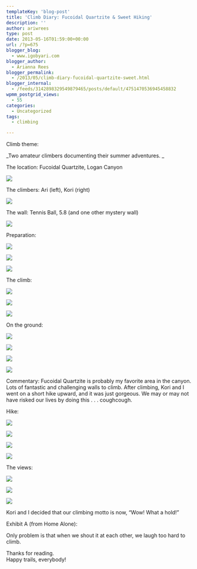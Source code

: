 ```yaml
---
templateKey: 'blog-post'
title: 'Climb Diary: Fucoidal Quartzite & Sweet Hiking'
description: ''
author: ariwrees
type: post
date: 2013-05-16T01:59:00+00:00
url: /?p=675
blogger_blog:
  - www.igobyari.com
blogger_author:
  - Arianna Rees
blogger_permalink:
  - /2013/05/climb-diary-fucoidal-quartzite-sweet.html
blogger_internal:
  - /feeds/3142898329549879465/posts/default/4751470536945458832
wpmm_postgrid_views:
  - 55
categories:
  - Uncategorized
tags:
  - climbing

---
```

Climb theme:

_Two amateur climbers documenting their summer adventures. _

The location: Fucoidal Quartzite, Logan Canyon

[![](https://www.igobyari.com/wp-content/uploads/2013/05/View2.jpg)](https://www.igobyari.com/wp-content/uploads/2013/05/View2-1.jpg)

The climbers: Ari (left), Kori (right)

[![](https://www.igobyari.com/wp-content/uploads/2013/05/KoriandI.jpg)](https://www.igobyari.com/wp-content/uploads/2013/05/KoriandI-1.jpg)

The wall: Tennis Ball, 5.8 (and one other mystery wall)

[![](https://www.igobyari.com/wp-content/uploads/2013/05/Fucoidal.jpg)](https://www.igobyari.com/wp-content/uploads/2013/05/Fucoidal-1.jpg)

Preparation:

[![](https://www.igobyari.com/wp-content/uploads/2013/05/Fucoidal1.jpg)](https://www.igobyari.com/wp-content/uploads/2013/05/Fucoidal1-1.jpg)

[![](https://www.igobyari.com/wp-content/uploads/2013/05/Fucoidal2.jpg)](https://www.igobyari.com/wp-content/uploads/2013/05/Fucoidal2-1.jpg)

[![](https://www.igobyari.com/wp-content/uploads/2013/05/Me1.jpg)](https://www.igobyari.com/wp-content/uploads/2013/05/Me1-1.jpg)

The climb: 

[![](https://www.igobyari.com/wp-content/uploads/2013/05/AriEpic.jpg)](https://www.igobyari.com/wp-content/uploads/2013/05/AriEpic-1.jpg)

[![](https://www.igobyari.com/wp-content/uploads/2013/05/KoriEpic.jpg)](https://www.igobyari.com/wp-content/uploads/2013/05/KoriEpic-1.jpg)

[![](https://www.igobyari.com/wp-content/uploads/2013/05/KoriEpic2.jpg)](https://www.igobyari.com/wp-content/uploads/2013/05/KoriEpic2-1.jpg)

On the ground: 

[![](https://www.igobyari.com/wp-content/uploads/2013/05/AriEpic1.jpg)](https://www.igobyari.com/wp-content/uploads/2013/05/AriEpic1-1.jpg)

[![](https://www.igobyari.com/wp-content/uploads/2013/05/KoriEpic1.jpg)](https://www.igobyari.com/wp-content/uploads/2013/05/KoriEpic1-1.jpg)

[![](https://www.igobyari.com/wp-content/uploads/2013/05/AriEpic2.jpg)](https://www.igobyari.com/wp-content/uploads/2013/05/AriEpic2-1.jpg)

[![](https://www.igobyari.com/wp-content/uploads/2013/05/AriEpic3.jpg)](https://www.igobyari.com/wp-content/uploads/2013/05/AriEpic3-1.jpg)

Commentary: Fucoidal Quartzite is probably my favorite area in the canyon. Lots of fantastic and challenging walls to climb. After climbing, Kori and I went on a short hike upward, and it was just gorgeous. We may or may not have risked our lives by doing this . . . coughcough. 

Hike:

[![](https://www.igobyari.com/wp-content/uploads/2013/05/Kori1.jpg)](https://www.igobyari.com/wp-content/uploads/2013/05/Kori1-1.jpg)

[![](https://www.igobyari.com/wp-content/uploads/2013/05/Kori2.jpg)](https://www.igobyari.com/wp-content/uploads/2013/05/Kori2-1.jpg)

[![](https://www.igobyari.com/wp-content/uploads/2013/05/KoriEpic3.jpg)](https://www.igobyari.com/wp-content/uploads/2013/05/KoriEpic3-1.jpg)

[![](https://www.igobyari.com/wp-content/uploads/2013/05/Me2.jpg)](https://www.igobyari.com/wp-content/uploads/2013/05/Me2-1.jpg)

The views:

[![](https://www.igobyari.com/wp-content/uploads/2013/05/View.jpg)](https://www.igobyari.com/wp-content/uploads/2013/05/View-1.jpg)

[![](https://www.igobyari.com/wp-content/uploads/2013/05/View1.jpg)](https://www.igobyari.com/wp-content/uploads/2013/05/View1-1.jpg)

[![](https://www.igobyari.com/wp-content/uploads/2013/05/View3.jpg)](https://www.igobyari.com/wp-content/uploads/2013/05/View3-1.jpg)

Kori and I decided that our climbing motto is now, “Wow! What a hold!” 

Exhibit A (from Home Alone): 

Only problem is that when we shout it at each other, we laugh too hard to climb.

Thanks for reading.  
Happy trails, everybody!